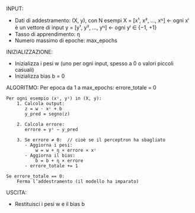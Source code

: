INPUT:
  - Dati di addestramento: (X, y), con N esempi
      X = [x¹, x², ..., xᴺ]  ← ogni xⁱ è un vettore di input
      y = [y¹, y², ..., yᴺ]  ← ogni yⁱ ∈ {−1, +1}
  - Tasso di apprendimento: η
  - Numero massimo di epoche: max_epochs

INIZIALIZZAZIONE:
  - Inizializza i pesi w (uno per ogni input, spesso a 0 o valori piccoli casuali)
  - Inizializza bias b = 0

ALGORITMO:
  Per epoca da 1 a max_epochs:
    errore_totale = 0

    Per ogni esempio (xⁱ, yⁱ) in (X, y):
        1. Calcola output:
           z = w · xⁱ + b
           y_pred = segno(z)

        2. Calcola errore:
           errore = yⁱ − y_pred

        3. Se errore ≠ 0:  // cioè se il perceptron ha sbagliato
           - Aggiorna i pesi:
               w = w + η × errore × xⁱ
           - Aggiorna il bias:
               b = b + η × errore
           - errore_totale += 1

    Se errore_totale == 0:
        Ferma l’addestramento (il modello ha imparato)

USCITA:
  - Restituisci i pesi w e il bias b